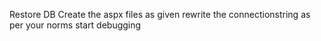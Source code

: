 Restore DB
Create the aspx files as given
rewrite the connectionstring as per your norms
start debugging
